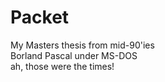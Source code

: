 # Packet
 My Masters thesis from mid-90'ies<br>
 Borland Pascal under MS-DOS<br>
 ah, those were the times!
